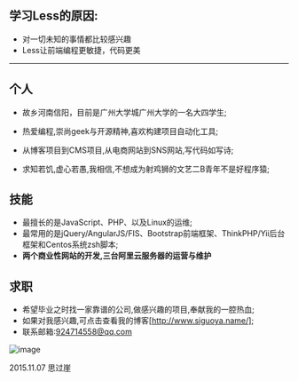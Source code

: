 ## 学习Less的原因:
- 对一切未知的事情都比较感兴趣
- Less让前端编程更敏捷，代码更美

---- 
## 个人
- 故乡河南信阳，目前是广州大学城广州大学的一名大四学生;

- 热爱编程,崇尚geek与开源精神,喜欢构建项目自动化工具;

- 从博客项目到CMS项目,从电商网站到SNS网站,写代码如写诗;

- 求知若饥,虚心若愚,我相信,不想成为射鸡狮的文艺二B青年不是好程序猿;

## 技能
- 最擅长的是JavaScript、PHP、以及Linux的运维;
- 最常用的是jQuery/AngularJS/FIS、Bootstrap前端框架、ThinkPHP/Yii后台框架和Centos系统zsh脚本;
- **两个商业性网站的开发,三台阿里云服务器的运营与维护**

## 求职
- 希望毕业之时找一家靠谱的公司,做感兴趣的项目,奉献我的一腔热血;
- 如果对我感兴趣,可点击查看我的博客[http://www.siguoya.name/];
- 联系邮箱:924714558@qq.com

![image](https://github.com/zy108830/learnLess/blob/master/src/siguoya.jpg)

2015.11.07 思过崖
